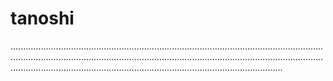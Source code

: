# tanoshi
....................................................................................................................................................................................................................................................................................................................................................................